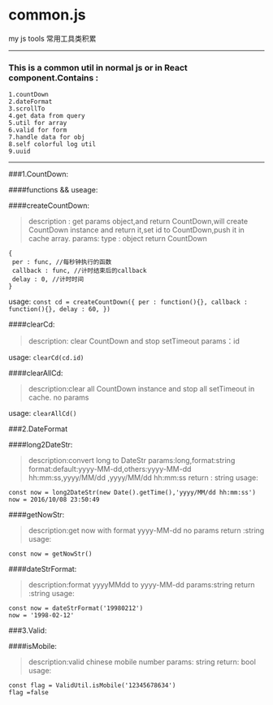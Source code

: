 # common.js
my js tools
常用工具类积累

***
### This is a common util in normal js or in React component.Contains :
 
 ```
 1.countDown
 2.dateFormat
 3.scrollTo
 4.get data from query
 5.util for array
 6.valid for form
 7.handle data for obj
 8.self colorful log util
 9.uuid
 ```

***
###1.CountDown:

####functions && useage:
 
####createCountDown:
 
 > description : get params object,and return CountDown,will create CountDown instance and return it,set id to CountDown,push it in cache array.
 > params: 
 type : object
 return CountDown
 ```
 {
  per : func, //每秒钟执行的函数
  callback : func, //计时结束后的callback
  delay : 0, //计时时间
 }
 ```
 
 usage:
 `
 const cd = createCountDown({
  per : function(){},
  callback : function(){},
  delay : 60,
 })
 `
 
####clearCd:
 >description: clear CountDown and stop setTimeout
 >params：id
 
 usage:
 `
 clearCd(cd.id)
 `
 
 
####clearAllCd:
 >
 >description:clear all CountDown instance and stop all setTimeout in cache.
 >no params
 
 usage:
 `
 clearAllCd()
 `

###2.DateFormat

####long2DateStr:
>description:convert long to DateStr
>params:long,format:string format:default:yyyy-MM-dd,others:yyyy-MM-dd hh:mm:ss,yyyy/MM/dd ,yyyy/MM/dd hh:mm:ss
>return : string 
>usage:
```
const now = long2DateStr(new Date().getTime(),'yyyy/MM/dd hh:mm:ss')
now = 2016/10/08 23:50:49
```

####getNowStr:
>description:get now with format yyyy-MM-dd
>no params
>return :string
>usage:
```
const now = getNowStr()
```

####dateStrFormat:
>description:format yyyyMMdd to yyyy-MM-dd
>params:string
>return :string
>usage:
```
const now = dateStrFormat('19980212')
now = '1998-02-12'
```

###3.Valid:

####isMobile:
>description:valid chinese mobile number
>params: string
>return: bool
>usage:
```
const flag = ValidUtil.isMobile('12345678634')
flag =false
```

####
